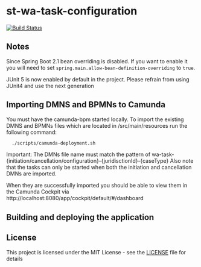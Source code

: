 # st-wa-task-configuration

[![Build Status](https://travis-ci.org/hmcts/wa-task-configuration-template.svg?branch=master)](https://travis-ci.org/hmcts/wa-task-configuration-template)

## Notes

Since Spring Boot 2.1 bean overriding is disabled. If you want to enable it you will need to set `spring.main.allow-bean-definition-overriding` to `true`.

JUnit 5 is now enabled by default in the project. Please refrain from using JUnit4 and use the next generation

## Importing DMNS and BPMNs to Camunda
You must have the camunda-bpm started locally.
To import the existing DMNS and BPMNs files which are located in /src/main/resources
run the following command:

```bash
  ./scripts/camunda-deployment.sh
```

Important: The DMNs file name must match the pattern of wa-task-{initiation/cancellation/configuration}-{juridisctionId}-{caseType}
Also note that the tasks can only be started when both the initiation and cancellation DMNs are imported.

When they are successfully imported you should be able to view them in the Camunda Cockpit
via http://localhost:8080/app/cockpit/default/#/dashboard

## Building and deploying the application


## License

This project is licensed under the MIT License - see the [LICENSE](LICENSE) file for details

